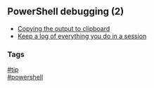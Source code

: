 ## PowerShell debugging (2)

- [Copying the output to clipboard](copying-output-clipboard.md)
- [Keep a log of everything you do in a session](using-start-transcript.md)

### Tags
[#tip](../../tips.md)  
[#powershell](../powershell.md)
